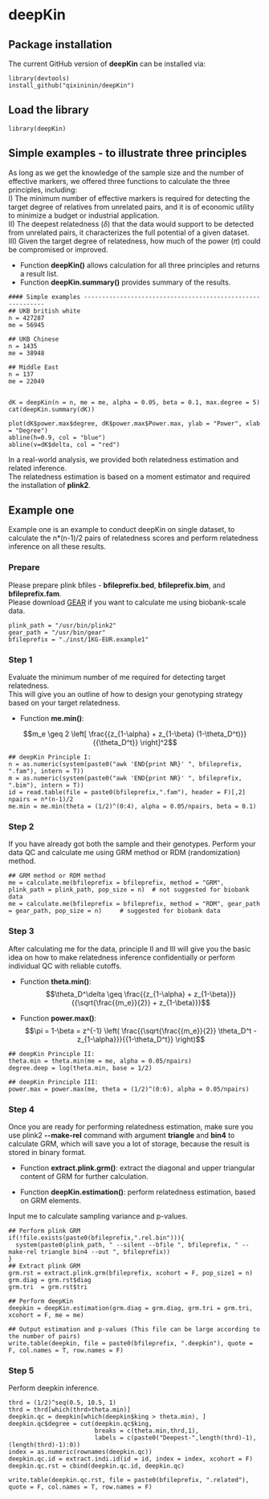 
# deepKin

## Package installation
The current GitHub version of **deepKin** can be installed via:
```
library(devtools)
install_github("qixininin/deepKin")
```

## Load the library
```
library(deepKin)
```

## Simple examples - to illustrate three principles
As long as we get the knowledge of the sample size and the number of effective markers, we offered three functions to calculate the three principles, including:    
I) The minimum number of effective markers is required for detecting the target degree of relatives from unrelated pairs, and it is of economic utility to minimize a budget or industrial application.    
II) The deepest relatedness ($\delta$) that the data would support to be detected from unrelated pairs, it characterizes the full potential of a given dataset.    
III) Given the target degree of relatedness, how much of the power ($\pi$) could be compromised or improved.


- Function **deepKin()** allows calculation for all three principles and returns a result list.
- Function **deepKin.summary()** provides summary of the results.
```
#### Simple examples -----------------------------------------------------------
## UKB british white
n = 427287
me = 56945

## UKB Chinese
n = 1435
me = 38948

## Middle East
n = 137
me = 22049


dK = deepKin(n = n, me = me, alpha = 0.05, beta = 0.1, max.degree = 5)
cat(deepKin.summary(dK))

plot(dK$power.max$degree, dK$power.max$Power.max, ylab = "Power", xlab = "Degree")
abline(h=0.9, col = "blue")
abline(v=dK$delta, col = "red")
```

In a real-world analysis, we provided both relatedness estimation and related inference.    
The relatedness estimation is based on a moment estimator and required the installation of **plink2**.    

## Example one
Example one is an example to conduct deepKin on single dataset, to calculate the n*(n-1)/2 pairs of relatedness scores and perform relatedness inference on all these results.

### Prepare
Please prepare plink bfiles - **bfileprefix.bed**, **bfileprefix.bim**, and **bfileprefix.fam**.   
Please download [GEAR](https://github.com/gc5k/GEAR) if you want to calculate me using biobank-scale data.   
```
plink_path = "/usr/bin/plink2"
gear_path = "/usr/bin/gear"
bfileprefix = "./inst/1KG-EUR.example1"
```

### Step 1
Evaluate the minimum number of me required for detecting target relatedness.    
This will give you an outline of how to design your genotyping strategy based on your target relatedness.     
- Function **me.min()**:

$$m_e \geq 2 \left[ \frac{{z_{1-\alpha} + z_{1-\beta} (1-\theta_D^t)}}{{\theta_D^t}} \right]^2$$


```
## deepKin Principle I:  
n = as.numeric(system(paste0("awk 'END{print NR}' ", bfileprefix, ".fam"), intern = T))
m = as.numeric(system(paste0("awk 'END{print NR}' ", bfileprefix, ".bim"), intern = T))
id = read.table(file = paste0(bfileprefix,".fam"), header = F)[,2]
npairs = n*(n-1)/2
me.min = me.min(theta = (1/2)^(0:4), alpha = 0.05/npairs, beta = 0.1)
```

### Step 2
If you have already got both the sample and their genotypes. Perform your data QC and calculate me using GRM method or RDM (randomization) method.    

```
## GRM method or RDM method
me = calculate.me(bfileprefix = bfileprefix, method = "GRM", plink_path = plink_path, pop_size = n)  # not suggested for biobank data
me = calculate.me(bfileprefix = bfileprefix, method = "RDM", gear_path = gear_path, pop_size = n)     # suggested for biobank data
```

### Step 3
After calculating me for the data, principle II and III will give you the basic idea on how to make relatedness inference confidentially or perform individual QC with reliable cutoffs.    

- Function **theta.min()**:    
$$\theta_D^\delta \geq \frac{{z_{1-\alpha} + z_{1-\beta}}}{{\sqrt{\frac{{m_e}}{2}} + z_{1-\beta}}}$$  

- Function **power.max()**:    
$$\pi = 1-\beta = z^{-1} \left( \frac{{\sqrt{\frac{{m_e}}{2}} \theta_D^t - z_{1-\alpha}}}{{1-\theta_D^t}} \right)$$

```
## deepKin Principle II:
theta.min = theta.min(me = me, alpha = 0.05/npairs)
degree.deep = log(theta.min, base = 1/2)

## deepKin Principle III:
power.max = power.max(me, theta = (1/2)^(0:6), alpha = 0.05/npairs)
```

### Step 4
Once you are ready for performing relatedness estimation, make sure you use plink2 **--make-rel** command with argument **triangle** and **bin4** to calculate GRM, which will save you a lot of storage, because the result is stored in binary format.    

- Function **extract.plink.grm()**: extract the diagonal and upper triangular content of GRM for further calculation.    

- Function **deepKin.estimation()**: perform relatedness estimation, based on GRM elements.    

Input me to calculate sampling variance and p-values.    


```
## Perform plink GRM
if(!file.exists(paste0(bfileprefix,".rel.bin"))){
  system(paste0(plink_path, " --silent --bfile ", bfileprefix, " --make-rel triangle bin4 --out ", bfileprefix))
}
## Extract plink GRM
grm.rst = extract.plink.grm(bfileprefix, xcohort = F, pop_size1 = n)
grm.diag = grm.rst$diag
grm.tri  = grm.rst$tri

## Perform deepKin
deepkin = deepKin.estimation(grm.diag = grm.diag, grm.tri = grm.tri, xcohort = F, me = me)

## Output estimation and p-values (This file can be large according to the number of pairs)
write.table(deepkin, file = paste0(bfileprefix, ".deepkin"), quote = F, col.names = T, row.names = F)
```

### Step 5
Perform deepkin inference.    
```
thrd = (1/2)^seq(0.5, 10.5, 1)
thrd = thrd[which(thrd>theta.min)]
deepkin.qc = deepkin[which(deepkin$king > theta.min), ]
deepkin.qc$degree = cut(deepkin.qc$king,
                        breaks = c(theta.min,thrd,1),
                        labels = c(paste0("Deepest-",length(thrd)-1), (length(thrd)-1):0))
index = as.numeric(rownames(deepkin.qc))
deepkin.qc.id = extract.indi.id(id = id, index = index, xcohort = F)
deepkin.qc.rst = cbind(deepkin.qc.id, deepkin.qc)

write.table(deepkin.qc.rst, file = paste0(bfileprefix, ".related"), quote = F, col.names = T, row.names = F)
```

